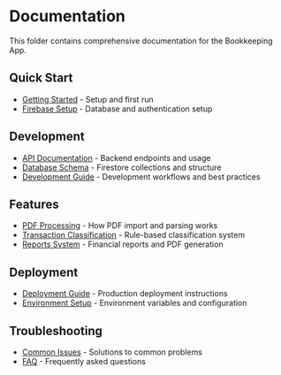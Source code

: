 # Documentation

This folder contains comprehensive documentation for the Bookkeeping App.

## Quick Start
- [Getting Started](./GETTING_STARTED.md) - Setup and first run
- [Firebase Setup](./FIREBASE_SETUP.md) - Database and authentication setup

## Development
- [API Documentation](./API.md) - Backend endpoints and usage
- [Database Schema](./DATABASE.md) - Firestore collections and structure
- [Development Guide](./DEVELOPMENT.md) - Development workflows and best practices

## Features
- [PDF Processing](./PDF_PROCESSING.md) - How PDF import and parsing works
- [Transaction Classification](./TRANSACTION_CLASSIFICATION.md) - Rule-based classification system
- [Reports System](./REPORTS.md) - Financial reports and PDF generation

## Deployment
- [Deployment Guide](./DEPLOYMENT.md) - Production deployment instructions
- [Environment Setup](./ENVIRONMENT.md) - Environment variables and configuration

## Troubleshooting
- [Common Issues](./TROUBLESHOOTING.md) - Solutions to common problems
- [FAQ](./FAQ.md) - Frequently asked questions
